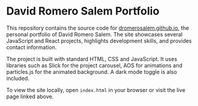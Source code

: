 # David Romero Salem Portfolio

This repository contains the source code for [dromerosalem.github.io](https://dromerosalem.github.io), the personal portfolio of David Romero Salem. The site showcases several JavaScript and React projects, highlights development skills, and provides contact information.

The project is built with standard HTML, CSS and JavaScript. It uses libraries such as Slick for the project carousel, AOS for animations and particles.js for the animated background. A dark mode toggle is also included.

To view the site locally, open `index.html` in your browser or visit the live page linked above.

